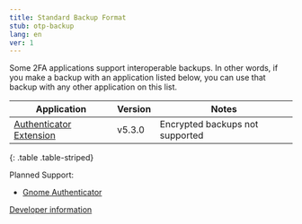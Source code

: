 ```yaml
---
title: Standard Backup Format
stub: otp-backup
lang: en
ver: 1
---
```


Some 2FA applications support interoperable backups. In other words, if you make a backup with an application listed below, you can use that backup with any other application on this list.

| Application | Version | Notes |
| ----------- | ------- | ----- |
| [Authenticator Extension](https://authenticator.cc) | v5.3.0 | Encrypted backups not supported |
{: .table .table-striped}

Planned Support:

- [Gnome Authenticator](https://gitlab.gnome.org/World/Authenticator)

[Developer information](otp-backup-developer)
